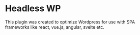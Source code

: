 # Headless WP

This plugin was created to optimize Wordpress for use with SPA frameworks like react, vue.js, angular, svelte etc.